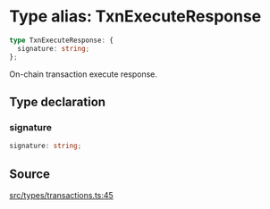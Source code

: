 # Type alias: TxnExecuteResponse

```ts
type TxnExecuteResponse: {
  signature: string;
};
```

On-chain transaction execute response.

## Type declaration

### signature

```ts
signature: string;
```

## Source

[src/types/transactions.ts:45](https://github.com/torque-labs/torque-ts-sdk/blob/35180ea2561c531d50df4b23b7bd32172a5fdc80/src/types/transactions.ts#L45)
